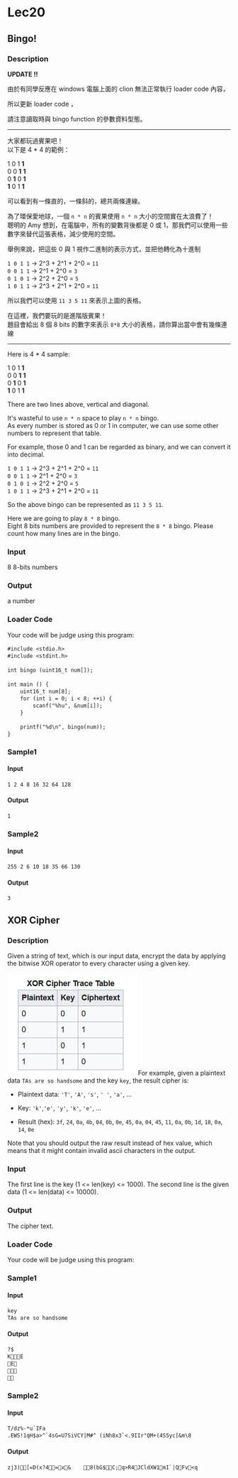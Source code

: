 Lec20
=====

Bingo!
------

### Description

<div>

**UPDATE !!**

由於有同學反應在 windows 電腦上面的 clion 無法正常執行 loader code
內容，

所以更新 loader code ，

請注意讀取時與 bingo function 的參數資料型態。

------------------------------------------------------------------------

大家都玩過賓果吧！\
以下是 4 \* 4 的範例：

1 0 1 **1**\
0 0 **1** **1**\
0 **1** 0 **1**\
**1** 0 1 **1**

可以看到有一條直的，一條斜的，總共兩條連線。

為了環保愛地球，一個 `n * n` 的賓果使用 `n * n`
大小的空間實在太浪費了！\
聰明的 Amy 想到，在電腦中，所有的變數背後都是 0 或
1，那我們可以使用一些數字來替代這張表格，減少使用的空間。

舉例來說，把這些 0 與 1 視作二進制的表示方式，並把他轉化為十進制

`1 0 1 1` -\> 2\^3 + 2\^1 + 2\^0 = `11`\
`0 0 1 1` -\> 2\^1 + 2\^0 = `3`\
`0 1 0 1` -\> 2\^2 + 2\^0 = `5`\
`1 0 1 1` -\> 2\^3 + 2\^1 + 2\^0 = `11`

所以我們可以使用 `11 3 5 11` 來表示上圖的表格。

在這裡，我們要玩的是進階版賓果！\
題目會給出 8 個 8 bits 的數字來表示 `8*8`
大小的表格，請你算出當中會有幾條連線

------------------------------------------------------------------------

Here is 4 \* 4 sample:

1 0 1 **1**\
0 0 **1** **1**\
0 **1** 0 **1**\
**1** 0 1 **1**

There are two lines above, vertical and diagonal.

It's wasteful to use `n * n` space to play `n * n` bingo.\
As every number is stored as 0 or 1 in computer, we can use some other
numbers to represent that table.

For example, those 0 and 1 can be regarded as binary, and we can convert
it into decimal.

`1 0 1 1` -\> 2\^3 + 2\^1 + 2\^0 = `11`\
`0 0 1 1` -\> 2\^1 + 2\^0 = `3`\
`0 1 0 1` -\> 2\^2 + 2\^0 = `5`\
`1 0 1 1` -\> 2\^3 + 2\^1 + 2\^0 = `11`

So the above bingo can be represented as `11 3 5 11`.

Here we are going to play `8 * 8` bingo.\
Eight 8 bits numbers are provided to represent the `8 * 8` bingo. Please
count how many lines are in the bingo.

</div>

### Input

8 8-bits numbers

### Output

a number

### Loader Code

<div>

Your code will be judge using this program:

</div>

    #include <‍stdio.h>
    #include <‍stdint.h>

    int bingo (uint16_t num[]);

    int main () {
        uint16_t num[8];
        for (int i = 0; i <‍ 8; ++i) {
            scanf("%hu", &num[i]);
        }

        printf("%d\n", bingo(num));
    }

<div>

### Sample1

#### Input

    1 2 4 8 16 32 64 128 

#### Output

    1

</div>

<div>

### Sample2

#### Input

    255 2 6 10 18 35 66 130 

#### Output

    3

</div>

XOR Cipher
----------

### Description

<div>

Given a string of text, which is our input data, encrypt the data by
applying the bitwise XOR operator to every character using a given key.

![](/Lec20/XOR%20Cipher/images/c863db41704f71e81272da277a3016cbeda09d1d.png)For
example, given a plaintext data `TAs are so handsome` and the key `key`,
the result cipher is:

-   Plaintext data: `'T'`, `'A'`, `'s'`, `' '`, `'a'`, \...

-   Key: `'k'`,`'e'`, `'y'`, `'k'`, `'e'`, \...

-   Result (hex): `3f`, `24`, `0a`, `4b`, `04`, `0b`, `0e`, `45`, `0a`,
    `04`, `45`, `11`, `0a`, `0b`, `1d`, `18`, `0a`, `14`, `0e`

Note that you should output the raw result instead of hex value, which
means that it might contain invalid ascii characters in the output.

</div>

### Input

The first line is the key (1 \<= len(key) \<= 1000). The second line is
the given data (1 \<= len(data) \<= 10000).

### Output

The cipher text.

### Loader Code

<div>

Your code will be judge using this program:

</div>

<div>

### Sample1

#### Input

    key
    TAs are so handsome

#### Output

    ?$
    KE
    E
    
    

</div>

<div>

### Sample2

#### Input

    T/dz%-*u`IFa
    .EWS!1qH$a>^`4sG=U7SiVCY|M#^ (iNh8x3`<‍.9IIr"QM+(4S5yc[&m\8

#### Output

    zj3)[=D(x?4=x&    8(bG$C;q>R4JCldXW1mI`|QFv<‍q

</div>
